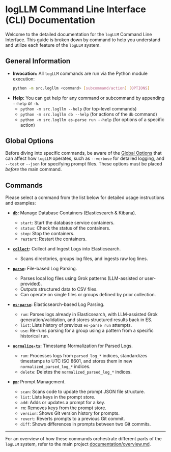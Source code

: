 # logLLM Command Line Interface (CLI) Documentation

Welcome to the detailed documentation for the `logLLM` Command Line Interface. This guide is broken down by command to help you understand and utilize each feature of the `logLLM` system.

## General Information

- **Invocation:** All `logLLM` commands are run via the Python module execution:
  ```bash
  python -m src.logllm <command> [subcommand/action] [OPTIONS]
  ```
- **Help:** You can get help for any command or subcommand by appending `--help` or `-h`.
  - `python -m src.logllm --help` (for top-level commands)
  - `python -m src.logllm db --help` (for actions of the `db` command)
  - `python -m src.logllm es-parse run --help` (for options of a specific action)

## Global Options

Before diving into specific commands, be aware of the [Global Options](./global_options.md) that can affect how `logLLM` operates, such as `--verbose` for detailed logging, and `--test` or `--json` for specifying prompt files. These options must be placed _before_ the main command.

## Commands

Please select a command from the list below for detailed usage instructions and examples:

- **[`db`](./db.md):** Manage Database Containers (Elasticsearch & Kibana).

  - `start`: Start the database service containers.
  - `status`: Check the status of the containers.
  - `stop`: Stop the containers.
  - `restart`: Restart the containers.

- **[`collect`](./collect.md):** Collect and Ingest Logs into Elasticsearch.

  - Scans directories, groups log files, and ingests raw log lines.

- **[`parse`](./parse.md):** File-based Log Parsing.

  - Parses local log files using Grok patterns (LLM-assisted or user-provided).
  - Outputs structured data to CSV files.
  - Can operate on single files or groups defined by prior collection.

- **[`es-parse`](./es-parse.md):** Elasticsearch-based Log Parsing.

  - `run`: Parses logs already in Elasticsearch, with LLM-assisted Grok generation/validation, and stores structured results back in ES.
  - `list`: Lists history of previous `es-parse run` attempts.
  - `use`: Re-runs parsing for a group using a pattern from a specific historical run.

- **[`normalize-ts`](./normalize-ts.md):** Timestamp Normalization for Parsed Logs.

  - `run`: Processes logs from `parsed_log_*` indices, standardizes timestamps to UTC ISO 8601, and stores them in new `normalized_parsed_log_*` indices.
  - `delete`: Deletes the `normalized_parsed_log_*` indices.

- **[`pm`](./pm.md):** Prompt Management.
  - `scan`: Scans code to update the prompt JSON file structure.
  - `list`: Lists keys in the prompt store.
  - `add`: Adds or updates a prompt for a key.
  - `rm`: Removes keys from the prompt store.
  - `version`: Shows Git version history for prompts.
  - `revert`: Reverts prompts to a previous Git commit.
  - `diff`: Shows differences in prompts between two Git commits.

---

For an overview of how these commands orchestrate different parts of the `logLLM` system, refer to the main project [documentation/overview.md](../../overview.md).
